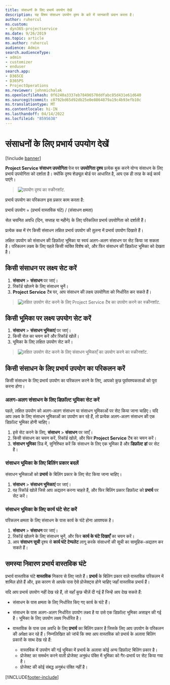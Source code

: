 ```yaml
---
title: संसाधनों के लिए प्रभार्य उपयोग देखें
description: यह विषय संसाधन उपयोग दृश्य के बारे में जानकारी प्रदान करता है।
author: ruhercul
ms.custom:
- dyn365-projectservice
ms.date: 9/26/2019
ms.topic: article
ms.author: ruhercul
audience: Admin
search.audienceType:
- admin
- customizer
- enduser
search.app:
- D365CE
- D365PS
- ProjectOperations
ms.reviewer: johnmichalak
ms.openlocfilehash: 0f6240a3337eb78496570ddfabc85d431e61d640
ms.sourcegitcommit: c0792bd65d92db25e0e8864879a19c4b93efb10c
ms.translationtype: MT
ms.contentlocale: hi-IN
ms.lasthandoff: 04/14/2022
ms.locfileid: "8595638"
---
```

# <a name="view-chargeable-utilization-for-resources"></a>संसाधनों के लिए प्रभार्य उपयोग देखें

[!include [banner](../includes/psa-now-project-operations.md)]
 
**Project Service संसाधन उपयोगिता** पेज पर **उपयोगिता दृश्य** प्रत्येक बुक करने योग्य संसाधन के लिए प्रभार्य उपयोगिता को दर्शाता है। क्योंकि दृश्य शेड्यूल बोर्ड पर आधारित है, आप एक ही तरह के कई कार्य पाएंगे।

> ![उपयोग दृश्य का स्क्रीनशॉट.](media/FAQ-utilization-1.png)
 

प्रभार्य उपयोग का परिकलन इस प्रकार काम करता है:

   प्रभार्य उपयोग = (प्रभार्य वास्तविक घंटे) / (संसाधन क्षमता)

सेल चयनित अवधि (दिन, सप्ताह या महीने) के लिए परिकलित प्रभार्य उपयोगिता को दर्शाती हैं।

प्रत्येक कक्ष में रंग किसी संसाधन लक्षित प्रभार्य उपयोग की तुलना में प्रभार्य उपयोग दिखाते हैं। 

लक्षित उपयोग को संसाधन की डिफ़ॉल्ट भूमिका या स्वयं अलग-अलग संसाधन पर सेट किया जा सकता है। परिकलन लक्ष्य के लिए पहले किसी व्यक्ति विशेष को, और फिर संसाधन की डिफ़ॉल्ट भूमिका को देखता है।

## <a name="set-target-on-a-resource"></a>किसी संसाधन पर लक्ष्य सेट करें

1. **संसाधन** \> **संसाधन** पर जाएं। 
2. रिकॉर्ड खोलने के लिए संसाधन चुनें। 
3. **Project Service** टैब पर, आप संसाधन की लक्ष्य उपयोगिता को निर्धारित कर सकते हैं।

> ![लक्षित उपयोग सेट करने के लिए Project Service टैब का उपयोग करने का स्क्रीनशॉट.](media/FAQ-utilization-2.png)
 
## <a name="set-target-utilization-on-a-role"></a>किसी भूमिका पर लक्ष्य उपयोग सेट करें

1. **संसाधन** \> **संसाधन भूमिकाएं** पर जाएं। 
2. किसी रोल का चयन करें और रिकॉर्ड खोलें। 
3. भूमिका के लिए लक्षित उपयोग सेट करें।

> ![लक्षित उपयोग सेट करने के लिए संसाधन भूमिकाएँ का उपयोग करने का स्क्रीनशॉट.](media/FAQ-utilization-3.png)
 
## <a name="calculate-chargeable-utilization-for-a-resource"></a>किसी संसाधन के लिए प्रभार्य उपयोग का परिकलन करें

किसी संसाधन के लिए प्रभार्य उपयोग का परिकलन करने के लिए, आपको कुछ पूर्वावश्यकताओं को पूरा करना होगा। 

### <a name="set-default-role-for-individual-resource"></a>अलग-अलग संसाधन के लिए डिफ़ॉल्ट भूमिका सेट करें

पहले, लक्षित उपयोग को अलग-अलग संसाधन या संसाधन भूमिकाओं पर सेट किया जाना चाहिए। यदि आप लक्ष्य के लिए संसाधन भूमिकाओं का उपयोग कर रहे हैं, तो प्रत्येक अलग-अलग संसाधन की एक डिफ़ॉल्ट भूमिका होनी चाहिए। 

1. इसे सेट करने के लिए, **संसाधन** \> **संसाधन** पर जाएँ। 
2. किसी संसाधन का चयन करें, रिकॉर्ड खोलें, और फिर **Project Service** टैब का चयन करें। 
3. **संसाधन भूमिका** ग्रिड में, सुनिश्चित करें कि संसाधन के लिए एक भूमिका है और **डिफ़ॉल्ट** **हां** पर सेट है।
 
### <a name="change-billing-type-for-resource-role"></a>संसाधन भूमिका के लिए बिलिंग प्रकार बदलें

संसाधन भूमिकाओं को **प्रभार्य** के बिलिंग प्रकार के लिए सेट किया जाना चाहिए। 

1. **संसाधन** \> **संसाधन भूमिकाएं** पर जाएं। 
2. वह रिकॉर्ड खोलें जिसे आप अद्यतन करना चाहते हैं, और फिर बिलिंग प्रकार डिफ़ॉल्ट को **प्रभार्य** पर सेट करें।

### <a name="set-working-hours-for-resource-role"></a>संसाधन भूमिका के लिए कार्य घंटे सेट करें
 
परिकलन क्षमता के लिए संसाधन के पास कार्य के घंटे होना आवश्यक है। 

1. **संसाधन** \> **संसाधन** पर जाएं। 
2. रिकॉर्ड खोलने के लिए संसाधन चुनें, और फिर **कार्य के घंटे दिखाएँ** का चयन करें। 
3. आप **संसाधन सूची** दृश्य से **कार्य घंटे टेम्पलेट** लागू करके संसाधनों की सूची का सामूहिक-अद्यतन कर सकते हैं।

## <a name="troubleshooting-chargeable-actual-hours"></a>समस्या निवारण प्रभार्य वास्तविक घंटे

प्रभार्य वास्तविक घंटे **वास्तविक** निकाय से लिए जाते हैं। **प्रभार्य** के बिलिंग प्रकार वाले वास्तविक परिकलन में शामिल होते हैं और, इस कारण से आपके पास ऐसे प्रोजेक्ट्स होने चाहिए जहाँ वास्तविक प्रभार्य हैं।

यदि आप प्रभार्य उपयोग नहीं देख रहे हैं, तो यहाँ कुछ चीज़ें दी गई हैं जिन्हें आप देख सकते हैं:

- संसाधन के पास क्षमता के लिए निर्धारित किए गए कार्य के घंटे हैं।
- संसाधन के पास अलग-अलग निर्धारित उपयोग लक्ष्य है या उसे एक डिफ़ॉल्ट भूमिका असाइन की गई है। भूमिका के लिए उपयोग लक्ष्य निर्धारित है।
- वास्तविक के पास उस अवधि के लिए **प्रभार्य** का बिलिंग प्रकार है जिसके लिए आप उपयोग के परिकलन की अपेक्षा कर रहे हैं। निम्नलिखित को जांचें कि क्या आप वास्तविक को प्रभार्य के अलावा बिलिंग प्रकारों के साथ देख रहे हैं:

  - वास्तविक में उपयोग की गई भूमिका में प्रभार्य के अलावा कोई अन्य डिफ़ॉल्ट बिलिंग प्रकार है।
  - प्रोजेक्ट का समर्थन करने वाली प्रोजेक्ट अनुबंध पंक्ति में भूमिका को गैर-प्रभार्य पर सेट किया गया है।
  - प्रोजेक्ट की कोई संबद्ध अनुबंध पंक्ति नहीं है।



[!INCLUDE[footer-include](../includes/footer-banner.md)]
